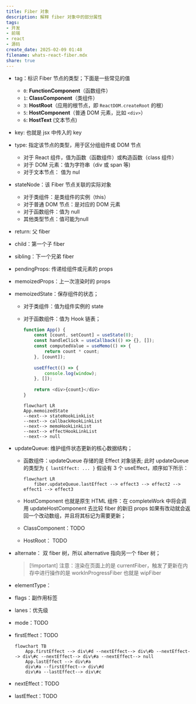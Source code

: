 ```yaml
---
title: Fiber 对象
description: 解释 fiber 对象中的部分属性
tags:
- 开发
- 前端
- react
- 源码
create_date: 2025-02-09 01:48
filename: whats-react-fiber.mdx
share: true
---
```


- tag：标识 Fiber 节点的类型；下面是一些常见的值
    - `0`: **FunctionComponent**（函数组件）
    - `1`: **ClassComponent**（类组件）
    - `3`: **HostRoot**（应用的根节点，即 `ReactDOM.createRoot` 的根）
    - `5`: **HostComponent**（普通 DOM 元素，比如 `<div>`）
    - `6`: **HostText** (文本节点)
- key: 也就是 jsx 中传入的 key
- type: 指定该节点的类型，用于区分组组件或 DOM 节点
    - 对于 React 组件，值为函数（函数组件）或构造函数（class 组件）
    - 对于 DOM 元素：值为字符串（div 或 span 等)
    - 对于文本节点： 值为 nul
- stateNode：该 Fiber 节点关联的实际对象
    - 对于类组件：是类组件的实例（this）
    - 对于普通 DOM 节点：是对应的 DOM 元素
    - 对于函数组件：值为 null
    - 其他类型节点：值可能为null
- return: 父 fiber
- child：第一个子 fiber
- sibling：下一个兄弟 fiber
- pendingProps: 传递给组件或元素的 props
- memoizedProps：上一次渲染时的 props 
- memoizedState：保存组件的状态；
    - 对于类组件：值为组件实例的 state
    - 对于函数组件：值为 Hook 链表；
        
        ```js
        function App() {
        	const [count, setCount] = useState(0);
        	const handleClick = useCallback(() => {}, []);
        	const computedValue = useMemo(() => {
        		return count * count;
        	}, [count]);
        	
        	useEffect(() => {
        		console.log(window);
        	}, []);
        	
        	return <div>{count}</div>
        }
        ```
        
        ```mermaid
        flowchart LR
        App.memoizedState
        --next--> stateHookLinkList
        --next--> callbackHookLinkList
        --next--> memoHookLinkList
        --next--> effectHookLinkList
        --next--> null
        ```
        
- updateQueue: 维护组件状态更新的核心数据结构；
    - 函数组件：updateQueue 存储的是 Effect 对象链表; 此时 updateQueue 的类型为 `{ lastEffect: ... }` 假设有 3 个 useEffect，顺序如下所示：
        
        ```mermaid
        flowchart LR
        	fiber.updateQueue.lastEffect --> effect3 --> effect2 --> effect1 --> effect3
        ```
        
    - HostComponent 也就是原生 HTML 组件：在 completeWork 中将会调用 updateHostComponent 去比较 fiber 的新旧 props 如果有改动就会返回一个改动数组，并且将其标记为需要更新；
    - ClassComponent：TODO
    - HostRoot： TODO
- alternate： 双 fiber 树，所以 alternative 指向另一个 fiber 树；
    
    > [!important] 注意：渲染在页面上的是 currentFiber，触发了更新在内存中进行操作的是 workInProgressFiber 也就是 wipFiber
    
- elementType：
- flags：副作用标签
- lanes：优先级
- mode：TODO
- firstEffect：TODO
    
    ```mermaid
    flowchart TB
    	App.firstEffect --> div\#d --nextEffect--> div\#b --nextEffect--> div\#c --nextEffect--> div\#a --nextEffect--> null
    	App.lastEffect --> div\#a
    	div\#a --firstEffect--> div\#d
    	div\#a --lastEffect--> div\#c
    ```
    
- nextEffect：TODO
- lastEffect：TODO